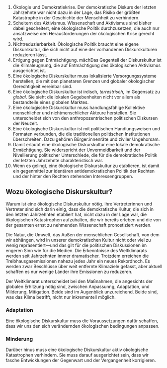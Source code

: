 1. Ökologie und Demokratiekrise. Der demokratische Diskurs der letzten Jahrzehnte war nicht dazu in der Lage, das Risiko der größten Katastrophe in der Geschichte der Menschheit zu verhindern.
2. Scheitern des Aktivismus. Wissenschaft und Aktivismus sind bisher dabei gescheitert, eine ökologische Politik durchzusetzen, die auch nur ansatzweise den Herausforderungen der ökologischen Krise gerecht wird.
3. Nichtreduzierbarkeit. Ökologische Politik braucht eine eigene Diskurskultur, die sich nicht auf eine der vorhandenen Diskurskulturen reduzieren lässt.
4. Ertigung gegen Entmächtigung. mächDas Gegenteil der Diskurskultur ist die Klimaleugnung, die auf Entmächtigung des ökologischen Aktivismus ausgerichtet ist. 
5. Eine ökologische Diskurskultur muss lokalisierte Versorgungssysteme herstellen, die mit den planetaren Grenzen und globaler ökologischer Gerechtigkeit vereinbar sind.
6. Eine ökologische Diskurskultur ist irdisch, *terrestrisch*, im Gegensatz zu *global*. Sie sieht die lokalen Gegebenheiten nicht vor allem als bestandteile eines globalen Marktes. 
7. Eine ökologische Diskurskultur muss handlungsfähige Kollektive menschlicher und nichtmenschlicher Akteure herstellen. Sie unterscheidet sich von den anthropozentrischen politischen Diskursen der Neuzeit.
8. Eine ökologische Diskurskultur ist mit politischen Handlungsweisen und Formaten verbunden, die die traditionellen politischen Institutionen überschreiten. Dazu gehören Bürger:innenräte und ziviler Ungehorsam. 
9. Damit erlaubt eine ökologische Diskurskultur eine lokale demokratische Ermächtigung. Sie widerspricht der Unvermeidbarkeit und der Nivellierung politischer Unterschiede, die für die demokratische Politik der letzten Jahrzehnte charakteristisch war. 
10. Wenn es gelingt, eine ökologische Diskurskultur zu etablieren, ist damit ein gegenmittel zur identären antidemokratischen Politik der Rechten und der hinter den Rechten stehenden Interessengruppen. 

## Wozu ökologische Diskurskultur?

Warum ist eine ökologische Diskurskultur nötig. Ihre Vertreterinnen und Vertreter sind sich darin einig, dass die demokratische Kultur, die sich in den letzten Jahrzehnten etabliert hat, nicht dazu in der Lage war, die ökologischen Katastrophen aufzuhalten, die wir bereits erleben und die von der gesamten ernst zu nehmenden Wissenschaft pronostiziert werden. 

Die Natur, die Umwelt, das Außen der menschlichen Gesellschaft, von dem wir abhängen, wird in unserer demokratischen Kultur nicht oder viel zu wenig repräsentiert&mdash;und das gilt für die politischen Diskussionen im engeren Sinn wie für die Medien. Die Erkenntnisse des Weltklimarats werden seit Jahrzehnten immer dramatischer. Trotzdem erreichen die Treibhausgasemissionen nahezu jedes Jahr ein neues Rekordhoch. Es werden zwar Beschlüsse über weit entfernte Klimaziele gefasst, aber aktuell schaffen es nur wenige Länder ihre Emissionen zu reduzeren. 

Der Weltklimarat unterscheidet bei den Maßnahmen, die angesichts der globalen Erhitzung nötig sind, zwischen Anpassunng, Adaptation, und Milderung, Mitigation. Beide sind im Augenblick unzureichend. Beide sind, was das Klima betrifft, nicht nur inkrementell möglich.

### Adaptation

 Eine ökologische Diskurskultur muss die Voraussetzungen dafür schaffen, dass wir uns den sich verändernden ökologischen bedingungen anpassen.

### Minderung

Darüber hinus muss eine ökologische Diskurskultur aktiv ökologische Katastrophen verhindern. Sie muss darauf ausgerichtet sein, dass wir fasche Entwicklungen der Gegenwart und der Vergangenheit korrigieren. 